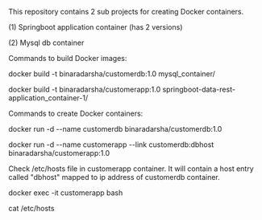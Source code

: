 This repository contains 2 sub projects for creating Docker containers.

(1) Springboot application container (has 2 versions)

(2) Mysql db container


Commands to build Docker images:

docker build -t binaradarsha/customerdb:1.0 mysql_container/

docker build -t binaradarsha/customerapp:1.0 springboot-data-rest-application_container-1/


Commands to create Docker containers:

docker run -d --name customerdb binaradarsha/customerdb:1.0

docker run -d --name customerapp --link customerdb:dbhost binaradarsha/customerapp:1.0


Check /etc/hosts file in customerapp container. It will contain a host entry called "dbhost" mapped to ip address of customerdb container.

docker exec -it customerapp bash

cat /etc/hosts 